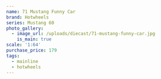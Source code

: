 ```yaml
---
name: 71 Mustang Funny Car
brand: Hotwheels
series: Mustang 60
photo_gallery:
  - image_url: /uploads/diecast/71-mustang-funny-car.jpg
    is_main: true
scale: '1:64'
purchase_price: 179
tags:
  - mainline
  - hotwheels
---
```


